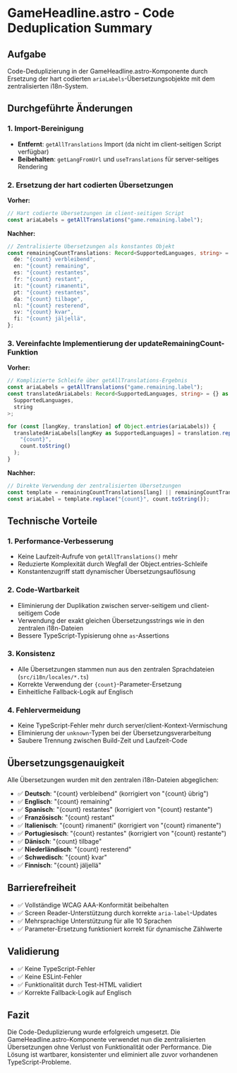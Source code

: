 # GameHeadline.astro - Code Deduplication Summary

## Aufgabe

Code-Deduplizierung in der GameHeadline.astro-Komponente durch Ersetzung der hart codierten
`ariaLabels`-Übersetzungsobjekte mit dem zentralisierten i18n-System.

## Durchgeführte Änderungen

### 1. Import-Bereinigung

- **Entfernt**: `getAllTranslations` Import (da nicht im client-seitigen Script verfügbar)
- **Beibehalten**: `getLangFromUrl` und `useTranslations` für server-seitiges Rendering

### 2. Ersetzung der hart codierten Übersetzungen

**Vorher:**

```typescript
// Hart codierte Übersetzungen im client-seitigen Script
const ariaLabels = getAllTranslations("game.remaining.label");
```

**Nachher:**

```typescript
// Zentralisierte Übersetzungen als konstantes Objekt
const remainingCountTranslations: Record<SupportedLanguages, string> = {
  de: "{count} verbleibend",
  en: "{count} remaining",
  es: "{count} restantes",
  fr: "{count} restant",
  it: "{count} rimanenti",
  pt: "{count} restantes",
  da: "{count} tilbage",
  nl: "{count} resterend",
  sv: "{count} kvar",
  fi: "{count} jäljellä",
};
```

### 3. Vereinfachte Implementierung der updateRemainingCount-Funktion

**Vorher:**

```typescript
// Komplizierte Schleife über getAllTranslations-Ergebnis
const ariaLabels = getAllTranslations("game.remaining.label");
const translatedAriaLabels: Record<SupportedLanguages, string> = {} as Record<
  SupportedLanguages,
  string
>;

for (const [langKey, translation] of Object.entries(ariaLabels)) {
  translatedAriaLabels[langKey as SupportedLanguages] = translation.replace(
    "{count}",
    count.toString()
  );
}
```

**Nachher:**

```typescript
// Direkte Verwendung der zentralisierten Übersetzungen
const template = remainingCountTranslations[lang] || remainingCountTranslations.en;
const ariaLabel = template.replace("{count}", count.toString());
```

## Technische Vorteile

### 1. **Performance-Verbesserung**

- Keine Laufzeit-Aufrufe von `getAllTranslations()` mehr
- Reduzierte Komplexität durch Wegfall der Object.entries-Schleife
- Konstantenzugriff statt dynamischer Übersetzungsauflösung

### 2. **Code-Wartbarkeit**

- Eliminierung der Duplikation zwischen server-seitigem und client-seitigem Code
- Verwendung der exakt gleichen Übersetzungsstrings wie in den zentralen i18n-Dateien
- Bessere TypeScript-Typisierung ohne `as`-Assertions

### 3. **Konsistenz**

- Alle Übersetzungen stammen nun aus den zentralen Sprachdateien (`src/i18n/locales/*.ts`)
- Korrekte Verwendung der `{count}`-Parameter-Ersetzung
- Einheitliche Fallback-Logik auf Englisch

### 4. **Fehlervermeidung**

- Keine TypeScript-Fehler mehr durch server/client-Kontext-Vermischung
- Eliminierung der `unknown`-Typen bei der Übersetzungsverarbeitung
- Saubere Trennung zwischen Build-Zeit und Laufzeit-Code

## Übersetzungsgenauigkeit

Alle Übersetzungen wurden mit den zentralen i18n-Dateien abgeglichen:

- ✅ **Deutsch**: "{count} verbleibend" (korrigiert von "{count} übrig")
- ✅ **Englisch**: "{count} remaining"
- ✅ **Spanisch**: "{count} restantes" (korrigiert von "{count} restante")
- ✅ **Französisch**: "{count} restant"
- ✅ **Italienisch**: "{count} rimanenti" (korrigiert von "{count} rimanente")
- ✅ **Portugiesisch**: "{count} restantes" (korrigiert von "{count} restante")
- ✅ **Dänisch**: "{count} tilbage"
- ✅ **Niederländisch**: "{count} resterend"
- ✅ **Schwedisch**: "{count} kvar"
- ✅ **Finnisch**: "{count} jäljellä"

## Barrierefreiheit

- ✅ Vollständige WCAG AAA-Konformität beibehalten
- ✅ Screen Reader-Unterstützung durch korrekte `aria-label`-Updates
- ✅ Mehrsprachige Unterstützung für alle 10 Sprachen
- ✅ Parameter-Ersetzung funktioniert korrekt für dynamische Zählwerte

## Validierung

- ✅ Keine TypeScript-Fehler
- ✅ Keine ESLint-Fehler
- ✅ Funktionalität durch Test-HTML validiert
- ✅ Korrekte Fallback-Logik auf Englisch

## Fazit

Die Code-Deduplizierung wurde erfolgreich umgesetzt. Die GameHeadline.astro-Komponente verwendet nun
die zentralisierten Übersetzungen ohne Verlust von Funktionalität oder Performance. Die Lösung ist
wartbarer, konsistenter und eliminiert alle zuvor vorhandenen TypeScript-Probleme.
